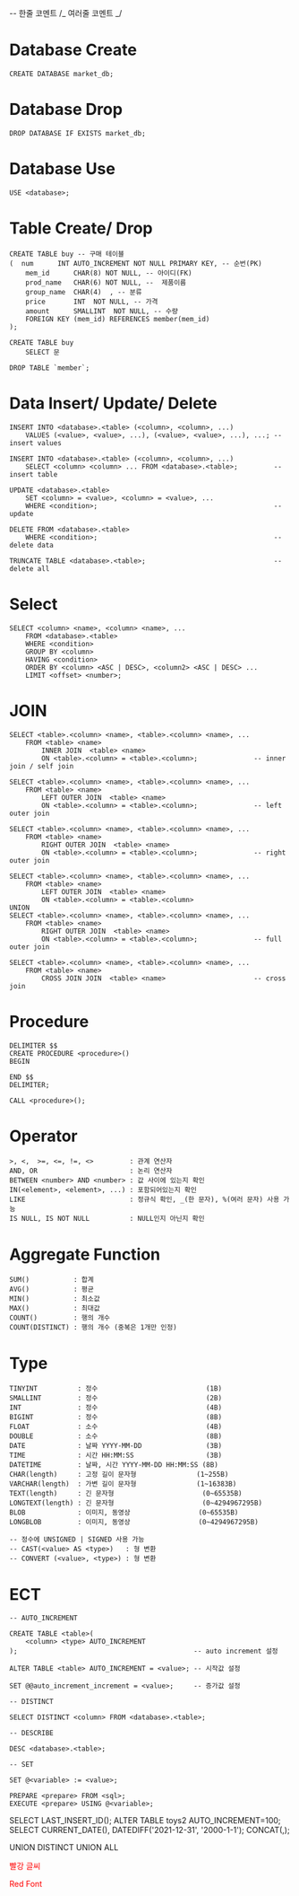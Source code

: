 -- 한줄 코멘트
/_
여러줄
코멘트
_/

# Database Create

    CREATE DATABASE market_db;

# Database Drop

    DROP DATABASE IF EXISTS market_db;

# Database Use

    USE <database>;

# Table Create/ Drop

    CREATE TABLE buy -- 구매 테이블
    (  num 		INT AUTO_INCREMENT NOT NULL PRIMARY KEY, -- 순번(PK)
        mem_id  	CHAR(8) NOT NULL, -- 아이디(FK)
        prod_name 	CHAR(6) NOT NULL, --  제품이름
        group_name 	CHAR(4)  , -- 분류
        price     	INT  NOT NULL, -- 가격
        amount    	SMALLINT  NOT NULL, -- 수량
        FOREIGN KEY (mem_id) REFERENCES member(mem_id)
    );

    CREATE TABLE buy
        SELECT 문

    DROP TABLE `member`;

# Data Insert/ Update/ Delete

    INSERT INTO <database>.<table> (<column>, <column>, ...)
        VALUES (<value>, <value>, ...), (<value>, <value>, ...), ...; -- insert values

    INSERT INTO <database>.<table> (<column>, <column>, ...)
        SELECT <column> <column> ... FROM <database>.<table>;         -- insert table

    UPDATE <database>.<table>
        SET <column> = <value>, <column> = <value>, ...
        WHERE <condition>;                                            -- update

    DELETE FROM <database>.<table>
        WHERE <condition>;                                            -- delete data

    TRUNCATE TABLE <database>.<table>;                                -- delete all

# Select

    SELECT <column> <name>, <column> <name>, ...
        FROM <database>.<table>
        WHERE <condition>
        GROUP BY <column>
        HAVING <condition>
        ORDER BY <column> <ASC | DESC>, <column2> <ASC | DESC> ...
        LIMIT <offset> <number>;

# JOIN

    SELECT <table>.<column> <name>, <table>.<column> <name>, ...
        FROM <table> <name>
            INNER JOIN  <table> <name>
            ON <table>.<column> = <table>.<column>;              -- inner join / self join

    SELECT <table>.<column> <name>, <table>.<column> <name>, ...
        FROM <table> <name>
            LEFT OUTER JOIN  <table> <name>
            ON <table>.<column> = <table>.<column>;              -- left outer join

    SELECT <table>.<column> <name>, <table>.<column> <name>, ...
        FROM <table> <name>
            RIGHT OUTER JOIN  <table> <name>
            ON <table>.<column> = <table>.<column>;              -- right outer join

    SELECT <table>.<column> <name>, <table>.<column> <name>, ...
        FROM <table> <name>
            LEFT OUTER JOIN  <table> <name>
            ON <table>.<column> = <table>.<column>
    UNION
    SELECT <table>.<column> <name>, <table>.<column> <name>, ...
        FROM <table> <name>
            RIGHT OUTER JOIN  <table> <name>
            ON <table>.<column> = <table>.<column>;              -- full outer join

    SELECT <table>.<column> <name>, <table>.<column> <name>, ...
        FROM <table> <name>
            CROSS JOIN JOIN  <table> <name>                      -- cross join

# Procedure

    DELIMITER $$
    CREATE PROCEDURE <procedure>()
    BEGIN

    END $$
    DELIMITER;

    CALL <procedure>();

# Operator

    >, <,  >=, <=, !=, <>         : 관계 연산자
    AND, OR                       : 논리 연산자
    BETWEEN <number> AND <number> : 값 사이에 있는지 확인
    IN(<element>, <element>, ...) : 포함되어있는지 확인
    LIKE                          : 정규식 확인, _(한 문자), %(여러 문자) 사용 가능
    IS NULL, IS NOT NULL          : NULL인지 아닌지 확인

# Aggregate Function

    SUM()           : 합계
    AVG()           : 평균
    MIN()           : 최소값
    MAX()           : 최대값
    COUNT()         : 행의 개수
    COUNT(DISTINCT) : 행의 개수 (중복은 1개만 인정)

# Type

    TINYINT          : 정수                           (1B)
    SMALLINT         : 정수                           (2B)
    INT              : 정수                           (4B)
    BIGINT           : 정수                           (8B)
    FLOAT            : 소수                           (4B)
    DOUBLE           : 소수                           (8B)
    DATE             : 날짜 YYYY-MM-DD                (3B)
    TIME             : 시간 HH:MM:SS                  (3B)
    DATETIME         : 날짜, 시간 YYYY-MM-DD HH:MM:SS (8B)
    CHAR(length)     : 고정 길이 문자형               (1~255B)
    VARCHAR(length)  : 가변 길이 문자형               (1~16383B)
    TEXT(length)     : 긴 문자형                      (0~65535B)
    LONGTEXT(length) : 긴 문자형                      (0~4294967295B)
    BLOB             : 이미지, 동영상                 (0~65535B)
    LONGBLOB         : 이미지, 동영상                 (0~4294967295B)

    -- 정수에 UNSIGNED | SIGNED 사용 가능
    -- CAST(<value> AS <type>)   : 형 변환
    -- CONVERT (<value>, <type>) : 형 변환

# ECT

    -- AUTO_INCREMENT

    CREATE TABLE <table>(
        <column> <type> AUTO_INCREMENT
    );                                            -- auto increment 설정

    ALTER TABLE <table> AUTO_INCREMENT = <value>; -- 시작값 설정

    SET @@auto_increment_increment = <value>;     -- 증가값 설정

    -- DISTINCT

    SELECT DISTINCT <column> FROM <database>.<table>;

    -- DESCRIBE

    DESC <database>.<table>;

    -- SET

    SET @<variable> := <value>;

    PREPARE <prepare> FROM <sql>;
    EXECUTE <prepare> USING @<variable>;

SELECT LAST_INSERT_ID();
ALTER TABLE toys2 AUTO_INCREMENT=100;
SELECT CURRENT_DATE(), DATEDIFF('2021-12-31', '2000-1-1');
CONCAT(,);

UNION DISTINCT
UNION ALL

<span style="color:red">

빨강 글씨

Red Font

</span>
